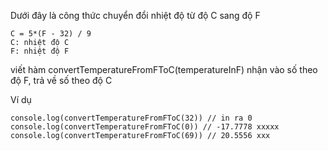 Dưới đây là công thức chuyển đổi nhiệt độ từ độ C sang độ F

```
C = 5*(F - 32) / 9
C: nhiệt độ C
F: nhiệt độ F
```

viết hàm convertTemperatureFromFToC(temperatureInF) nhận vào số theo độ F, trả về số theo độ C

Ví dụ

```
console.log(convertTemperatureFromFToC(32)) // in ra 0
console.log(convertTemperatureFromFToC(0)) // -17.7778 xxxxx
console.log(convertTemperatureFromFToC(69)) // 20.5556 xxx
```
